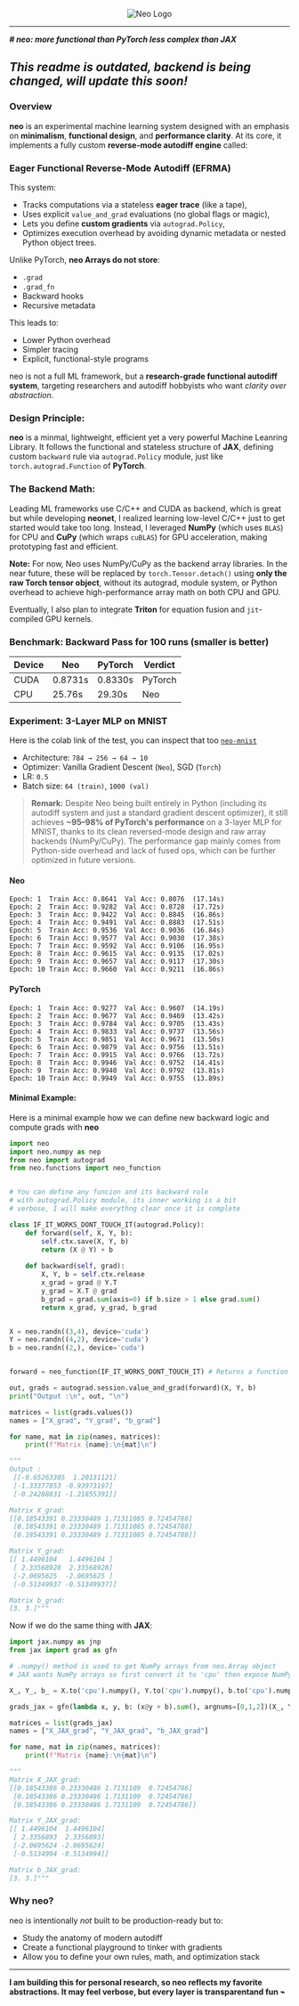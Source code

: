 <p align="center">
  <picture>
    <source media="(prefers-color-scheme: dark)" srcset="neo/media/neo_d_git1.png">
    <source media="(prefers-color-scheme: light)" srcset="neo/media/neo_l1.png">
    <img alt="Neo Logo" src="neo_logo_light.png" width="auto">
  </picture>
</p>


---


***# neo: more functional than PyTorch less complex than JAX***

## *This readme is outdated, backend is being changed, will update this soon!*

### Overview

**neo** is an experimental machine learning system designed with an emphasis on **minimalism**, **functional design**, and **performance clarity**. At its core, it implements a fully custom **reverse-mode autodiff engine** called:

### Eager Functional Reverse-Mode Autodiff (EFRMA)

This system:

- Tracks computations via a stateless **eager trace** (like a tape),
- Uses explicit `value_and_grad` evaluations (no global flags or magic),
- Lets you define **custom gradients** via `autograd.Policy`,
- Optimizes execution overhead by avoiding dynamic metadata or nested Python object trees.

Unlike PyTorch, **neo Arrays do not store**:
- `.grad`
- `.grad_fn`
- Backward hooks
- Recursive metadata

This leads to:
- Lower Python overhead
- Simpler tracing
- Explicit, functional-style programs

neo is not a full ML framework, but a **research-grade functional autodiff system**, targeting researchers and autodiff hobbyists who want *clarity over abstraction*.


### Design Principle:
**neo** is a minmal, lightweight, efficient yet a very powerful Machine Leanring Library. It follows the functional and stateless structure of **JAX**, defining custom `backward` rule via `autograd.Policy` module, just like `torch.autograd.Function` of **PyTorch**. 


### The Backend Math:
Leading ML frameworks use C/C++ and CUDA as backend, which is great but while developing **neonet**, I realized learning low-level C/C++ just to get started would take too long. Instead, I leveraged **NumPy** (which uses `BLAS`) for CPU and **CuPy** (which wraps `cuBLAS`) for GPU acceleration, making prototyping fast and efficient.

**Note:** For now, Neo uses NumPy/CuPy as the backend array libraries. In the near future, these will be replaced by `torch.Tensor.detach()` using **only the raw Torch tensor object**, without its autograd, module system, or Python overhead to achieve high-performance array math on both CPU and GPU.

Eventually, I also plan to integrate **Triton** for equation fusion and `jit`-compiled GPU kernels.


### Benchmark: Backward Pass for 100 runs (smaller is better)
| Device | Neo | PyTorch | Verdict |
|--------|-----|---------|---------|
| CUDA   | 0.8731s | 0.8330s | PyTorch |
| CPU    | 25.76s  | 29.30s  | Neo |


### Experiment: 3-Layer MLP on MNIST

Here is the colab link of the test, you can inspect that too [`neo-mnist`](https://drive.google.com/file/d/1mp5-0ZaFidrBdPWbzSt391DQaoAVujHp/view?usp=sharing)

- Architecture: `784 → 256 → 64 → 10`
- Optimizer: Vanilla Gradient Descent (`Neo`), SGD (`Torch`)
- LR: `0.5`
- Batch size: `64 (train)`, `1000 (val)`

> **Remark:** Despite Neo being built entirely in Python (including its autodiff system and just a standard gradient descent optimizer), it still achieves **~95–98% of PyTorch's performance** on a 3-layer MLP for MNIST, thanks to its clean reversed-mode design and raw array backends (NumPy/CuPy). The performance gap mainly comes from Python-side overhead and lack of fused ops, which can be further optimized in future versions.

#### Neo
```
Epoch: 1  Train Acc: 0.8641  Val Acc: 0.8076  (17.14s)
Epoch: 2  Train Acc: 0.9282  Val Acc: 0.8728  (17.72s)
Epoch: 3  Train Acc: 0.9422  Val Acc: 0.8845  (16.86s)
Epoch: 4  Train Acc: 0.9491  Val Acc: 0.8883  (17.51s)
Epoch: 5  Train Acc: 0.9536  Val Acc: 0.9036  (16.84s)
Epoch: 6  Train Acc: 0.9577  Val Acc: 0.9030  (17.38s)
Epoch: 7  Train Acc: 0.9592  Val Acc: 0.9106  (16.95s)
Epoch: 8  Train Acc: 0.9615  Val Acc: 0.9135  (17.02s)
Epoch: 9  Train Acc: 0.9657  Val Acc: 0.9117  (17.30s)
Epoch: 10 Train Acc: 0.9660  Val Acc: 0.9211  (16.86s)
```

#### PyTorch
```
Epoch: 1  Train Acc: 0.9277  Val Acc: 0.9607  (14.19s)
Epoch: 2  Train Acc: 0.9677  Val Acc: 0.9469  (13.42s)
Epoch: 3  Train Acc: 0.9784  Val Acc: 0.9705  (13.43s)
Epoch: 4  Train Acc: 0.9833  Val Acc: 0.9737  (13.56s)
Epoch: 5  Train Acc: 0.9851  Val Acc: 0.9671  (13.50s)
Epoch: 6  Train Acc: 0.9879  Val Acc: 0.9756  (13.51s)
Epoch: 7  Train Acc: 0.9915  Val Acc: 0.9766  (13.72s)
Epoch: 8  Train Acc: 0.9946  Val Acc: 0.9752  (14.41s)
Epoch: 9  Train Acc: 0.9940  Val Acc: 0.9792  (13.81s)
Epoch: 10 Train Acc: 0.9949  Val Acc: 0.9755  (13.89s)
```


#### Minimal Example:
Here is a minimal example how we can define new backward logic and compute grads with **neo**

```python
import neo
import neo.numpy as nep
from neo import autograd
from neo.functions import neo_function


# You can define any funcion and its backward rule
# with autograd.Policy module, its inner working is a bit
# verbose, I will make everythng clear once it is complete

class IF_IT_WORKS_DONT_TOUCH_IT(autograd.Policy):
    def forward(self, X, Y, b):
        self.ctx.save(X, Y, b)
        return (X @ Y) + b
    
    def backward(self, grad):
        X, Y, b = self.ctx.release
        x_grad = grad @ Y.T
        y_grad = X.T @ grad
        b_grad = grad.sum(axis=0) if b.size > 1 else grad.sum()
        return x_grad, y_grad, b_grad


X = neo.randn((3,4), device='cuda')
Y = neo.randn((4,2), device='cuda')
b = neo.randn((2,), device='cuda')


forward = neo_function(IF_IT_WORKS_DONT_TOUCH_IT) # Returns a function & records nodes 

out, grads = autograd.session.value_and_grad(forward)(X, Y, b)
print("Output :\n", out, "\n")

matrices = list(grads.values())
names = ["X_grad", "Y_grad", "b_grad"]

for name, mat in zip(names, matrices):
    print(f"Matrix {name}:\n{mat}\n")

"""
Output :
 [[-0.65263305  1.20131121]
 [-1.33377853 -0.93973197]
 [-0.24288831 -1.21855391]] 

Matrix X_grad:
[[0.18543391 0.23330489 1.71311085 0.72454788]
 [0.18543391 0.23330489 1.71311085 0.72454788]
 [0.18543391 0.23330489 1.71311085 0.72454788]]

Matrix Y_grad:
[[ 1.4496104   1.4496104 ]
 [ 2.33568928  2.33568928]
 [-2.0695625  -2.0695625 ]
 [-0.51349937 -0.51349937]]

Matrix b_grad:
[3. 3.]"""

```

Now if we do the same thing with **JAX**:

```python
import jax.numpy as jnp
from jax import grad as gfn

# .numpy() method is used to get NumPy arrays from neo.Array object 
# JAX wants NumPy arrays so first convert it to 'cpu' then expose NumPy arrays

X_, Y_, b_ = X.to('cpu').numpy(), Y.to('cpu').numpy(), b.to('cpu').numpy()

grads_jax = gfn(lambda x, y, b: (x@y + b).sum(), argnums=[0,1,2])(X_, Y_, b_)

matrices = list(grads_jax)
names = ["X_JAX_grad", "Y_JAX_grad", "b_JAX_grad"]

for name, mat in zip(names, matrices):
    print(f"Matrix {name}:\n{mat}\n")

"""
Matrix X_JAX_grad:
[[0.18543386 0.23330486 1.7131109  0.72454786]
 [0.18543386 0.23330486 1.7131109  0.72454786]
 [0.18543386 0.23330486 1.7131109  0.72454786]]

Matrix Y_JAX_grad:
[[ 1.4496104  1.4496104]
 [ 2.3356893  2.3356893]
 [-2.0695624 -2.0695624]
 [-0.5134994 -0.5134994]]

Matrix b_JAX_grad:
[3. 3.]"""

```

### Why neo?

neo is intentionally *not* built to be production-ready but to:
- Study the anatomy of modern autodiff
- Create a functional playground to tinker with gradients
- Allow you to define your own rules, math, and optimization stack

---

**I am building this for personal research, so neo reflects my favorite abstractions. It may feel verbose, but every layer is transparentand fun ⌁**
